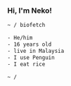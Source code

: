 
<samp><h3 align='left'>Hi, I'm Neko!</h3></samp>

```sh
~ / biofetch

- He/him
- 16 years old
- live in Malaysia
- I use Penguin 
- I eat rice

~ / 
```
